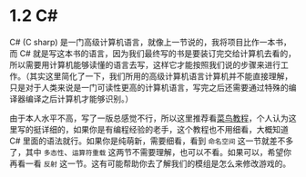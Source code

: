# 1.2 C#
C# (C sharp) 是一门高级计算机语言，就像上一节说的，我将项目比作一本书，而 C# 就是写这本书的语言，因为我们最终写的书是要装订完交给计算机去看的，所以需要用计算机能够读懂的语言去写，这样它才能按照我们说的步骤来进行工作。（其实这里简化了一下，我们所用的高级计算机语言计算机并不能直接理解，只是对于人类来说是一门可读性更高的计算机语言，写完之后还需要通过特殊的编译器编译之后计算机才能够识别。）

由于本人水平不高，写了一版总感觉不行，所以这里推荐看[菜鸟教程](https://www.runoob.com/csharp/csharp-tutorial.html)，个人认为这里写的挺详细的，如果你是有编程经验的老手，这个教程也不用细看，大概知道 C# 里面的语法就行。如果你是纯萌新，需要细看，看到 `命名空间` 这一节就差不多了，其中 `多态性`、`运算符重载` 这两节不需要理解，也可以不看。如果可以，希望你再看一看 `反射` 这一节。这有可能帮助你去了解我们的模组是怎么来修改游戏的。